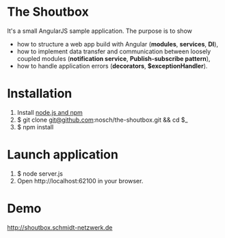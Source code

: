 # The Shoutbox

It's a small AngularJS sample application. The purpose is to show

* how to structure a web app build with Angular (**modules**, **services**, **DI**),
* how to implement data transfer and communication between loosely coupled modules (**notification service**, **Publish-subscribe pattern**),
* how to handle application errors (**decorators**, **$exceptionHandler**).

# Installation

1. Install [node.js and npm](http://nodejs.org/download/ "Download node.js")
2. $ git clone git@github.com:nosch/the-shoutbox.git && cd $_
3. $ npm install

# Launch application

1. $ node server.js
2. Open http://localhost:62100 in your browser.

# Demo
http://shoutbox.schmidt-netzwerk.de
